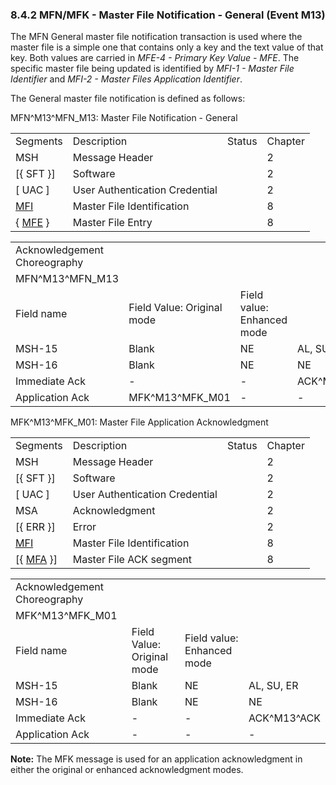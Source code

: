 ### 8.4.2 MFN/MFK - Master File Notification - General (Event M13) 

The MFN General master file notification transaction is used where the master file is a simple one that contains only a key and the text value of that key. Both values are carried in _MFE-4 - Primary Key Value - MFE_. The specific master file being updated is identified by _MFI-1 - Master File Identifier_ and _MFI-2 - Master Files Application Identifier_.

The General master file notification is defined as follows:

MFN^M13^MFN_M13: Master File Notification - General

|     |     |     |     |
| --- | --- | --- | --- |
| Segments | Description | Status | Chapter |
| MSH | Message Header |  | 2 |
| [\{ SFT }] | Software |  | 2 |
| [ UAC ] | User Authentication Credential |  | 2 |
| [MFI](#MFI) | Master File Identification |  | 8 |
| \{ [MFE](#MFE) } | Master File Entry |  | 8 |

|     |     |     |     |     |     |
| --- | --- | --- | --- | --- | --- |
| Acknowledgement Choreography |  |  |  |  |  |
| MFN^M13^MFN_M13 |  |  |  |  |  |
| Field name | Field Value: Original mode | Field value: Enhanced mode |  |  |  |
| MSH-15 | Blank | NE | AL, SU, ER | NE | AL, SU, ER |
| MSH-16 | Blank | NE | NE | AL, SU, ER | AL, SU, ER |
| Immediate Ack | - | - | ACK^M13^ACK | - | ACK^M13^ACK |
| Application Ack | MFK^M13^MFK_M01 | - | - | MFK^M13^MFK_M01 | MFK^M13^MFK_M01 |

MFK^M13^MFK_M01: Master File Application Acknowledgment

|     |     |     |     |
| --- | --- | --- | --- |
| Segments | Description | Status | Chapter |
| MSH | Message Header |  | 2 |
| [\{ SFT }] | Software |  | 2 |
| [ UAC ] | User Authentication Credential |  | 2 |
| MSA | Acknowledgment |  | 2 |
| [\{ ERR }] | Error |  | 2 |
| [MFI](#MFI) | Master File Identification |  | 8 |
| [\{ [MFA](#MFA) }] | Master File ACK segment |  | 8 |

|     |     |     |     |
| --- | --- | --- | --- |
| Acknowledgement Choreography |  |  |  |
| MFK^M13^MFK_M01 |  |  |  |
| Field name | Field Value: Original mode | Field value: Enhanced mode |  |
| MSH-15 | Blank | NE | AL, SU, ER |
| MSH-16 | Blank | NE | NE |
| Immediate Ack | - | - | ACK^M13^ACK |
| Application Ack | - | - | - |

**Note:** The MFK message is used for an application acknowledgment in either the original or enhanced acknowledgment modes.
